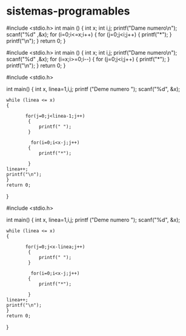 sistemas-programables
=====================

#include <stdio.h>
int main ()
{
int x;
int i,j;
printf("Dame numero\n");
scanf("%d" ,&x);
for (i=0;i<=x;i++)
{
for (j=0;j<i;j++)
{
 printf("*");
}
printf("\n");
}
return 0;
}



#include <stdio.h>
int main ()
{
int x;
int i,j;
printf("Dame numero\n");
scanf("%d" ,&x);
for (i=x;i>=0;i--)
{
for (j=0;j<i;j++)
{
 printf("*");
}
printf("\n");
}
return 0;
}

#include <stdio.h>

int main()
{
   int  x, linea=1,i,j;
    printf ("Deme numero ");
    scanf("%d", &x);

    while (linea <= x)
    {
           
           for(j=0;j<linea-1;j++)
            {
                printf(" ");
            }

             for(i=0;i<x-j;j++)
            {
                printf("*");
                
            }
    linea++;
    printf("\n");
    }
    return 0;
}





#include <stdio.h>

int main()
{
   int  x, linea=1,i,j;
    printf ("Deme numero ");
    scanf("%d", &x);

    while (linea <= x)
    {
           
           for(j=0;j<x-linea;j++)
            {
                printf(" ");
            }

             for(i=0;i<x-j;j++)
            {
                printf("*");
                
            }
    linea++;
    printf("\n");
    }
    return 0;
}

